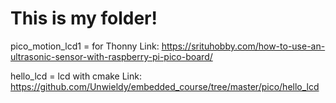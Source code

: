 # This is my folder!

pico_motion_lcd1 = for Thonny Link: https://srituhobby.com/how-to-use-an-ultrasonic-sensor-with-raspberry-pi-pico-board/

hello_lcd = lcd with cmake Link: https://github.com/Unwieldy/embedded_course/tree/master/pico/hello_lcd
